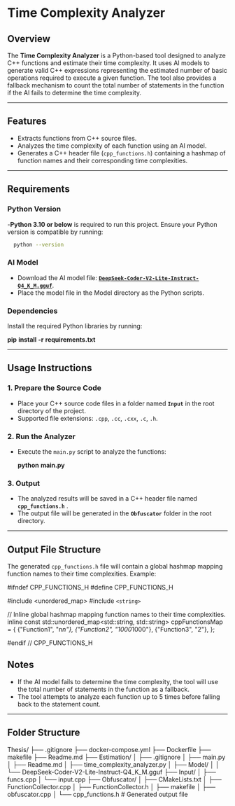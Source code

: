 # Time Complexity Analyzer

## Overview

The **Time Complexity Analyzer** is a Python-based tool designed to analyze C++ functions and estimate their time complexity. It uses AI models to generate valid C++ expressions representing the estimated number of basic operations required to execute a given function. The tool also provides a fallback mechanism to count the total number of statements in the function if the AI fails to determine the time complexity.

---

## Features

- Extracts functions from C++ source files.
- Analyzes the time complexity of each function using an AI model.
- Generates a C++ header file (`cpp_functions.h`) containing a hashmap of function names and their corresponding time complexities.

---

## Requirements

### Python Version

-**Python 3.10 or below** is required to run this project. Ensure your Python version is compatible by running:

```bash
  python --version
```


### AI Model
* Download the AI model file: [**`DeepSeek-Coder-V2-Lite-Instruct-Q4_K_M.gguf`**](https://drive.google.com/file/d/1B6e-l6FLLNyFQzNW9k0_i2j9Y1yZvxZK/view?usp=sharing).
* Place the model file in the Model directory as the Python scripts.

### Dependencies

Install the required Python libraries by running:

**pip** **install** **-r** **requirements.txt**

---

## Usage Instructions

### 1. Prepare the Source Code

* Place your C++ source code files in a folder named **`Input`** in the root directory of the project.
* Supported file extensions: `.cpp`, `.cc`, `.cxx`, `.c`, `.h`.

### 2. Run the Analyzer

* Execute the `main.py` script to analyze the functions:

  **python** **main.py**

### 3. Output

* The analyzed results will be saved in a C++ header file named  **`cpp_functions.h`** .
* The output file will be generated in the **`Obfuscator`** folder in the root directory.

---

## Output File Structure

The generated `cpp_functions.h` file will contain a global hashmap mapping function names to their time complexities. Example:


#ifndef CPP_FUNCTIONS_H
#define CPP_FUNCTIONS_H

#include <unordered_map>
#include `<string>`

// Inline global hashmap mapping function names to their time complexities.
inline const std::unordered_map<std::string, std::string> cppFunctionsMap = {
    {"Function1", "n*n"},
    {"Function2", "1000*1000"},
    {"Function3", "2"},
};

#endif // CPP_FUNCTIONS_H

## Notes

* If the AI model fails to determine the time complexity, the tool will use the total number of statements in the function as a fallback.
* The tool attempts to analyze each function up to 5 times before falling back to the statement count.

---

## Folder Structure

Thesis/
├── .gitignore
├── docker-compose.yml
├── Dockerfile
├── makefile
├── Readme.md
├── Estimation/
│   ├── .gitignore
│   ├── main.py
│   ├── Readme.md
│   ├── time_complexity_analyzer.py
│   ├── Model/
│   │   └── DeepSeek-Coder-V2-Lite-Instruct-Q4_K_M.gguf
├── Input/
│   ├── funcs.cpp
│   └── input.cpp
├── Obfuscator/
│   ├── CMakeLists.txt
│   ├── FunctionCollector.cpp
│   ├── FunctionCollector.h
│   ├── makefile
│   ├── obfuscator.cpp
│   └── cpp_functions.h  # Generated output file
